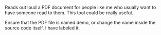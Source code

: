Reads out loud a PDF document for people like me who usually want to have someone read to them. This tool could be really useful. 

Ensure that the PDF file is named demo, or change the name inside the source code itself. I have labeled it.
